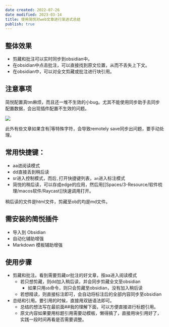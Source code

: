 ```yaml
---
date created: 2022-07-26
date modified: 2023-03-14
title: 使用简悦对web文章进行渐进式总结
publish: true
---
```


## 整体效果

- 剪藏和批注可以实时同步到obsidian中。
- 在obsidian中点击批注，可以直接找到原文位置，从而不丢失上下文。
- 在obsidian中，可以对全文剪藏或批注进行块引用。

## 注意事项

简悦配置真tm麻烦，而且还一堆不生效的小bug。尤其不能使用同步助手去同步配置数据，会出现插件配置不生效的问题。

![](https://img2.oldwinter.top/Pasted%20image%2020220726195428.png)

此外有些文章如果含有|等特殊字符，会导致remotely save同步出问题，要手动处理。

## 常用快捷键：

- aa进阅读模式
- dd直接丢到稍后读
- sr进入控制模式，而后`,`打开快捷键列表，`an`进入标注模式
- 简悦的稍后读，可以存成edge的应用，然后用[[Spaces/3-Resource/软件梳理/macos软件/Raycast]]快速调用打开。

稍后读的文件是html文件，剪藏至ob的均是md文件。

## 需安装的简悦插件

- 导入到 Obsidian
- 自动化辅助增强
- Markdown 模板辅助增强

## 使用步骤

- 剪藏和批注。看到需要剪藏or批注的好文章，按aa进入阅读模式
	- 若只想剪藏，则dd加入稍后读，并会同步剪藏全文至obsidian
		- 如果只用`ob`命令，则只会剪藏至obsidian，没有加入稍后读
	- 若想精读，则直接标注即可，会自动将标注后的全部内容同步至obsidian
- 总结和引用。要引用的时候，直接用双链语法即可。
	- 总结的想法写在最前面##我的理解下面，可以方便直接进行标题引用。
	- 原文内容如果要用标题引用需要动模板，懒得搞了，直接用块引用好了，实践一段时间再看是否需要调整。